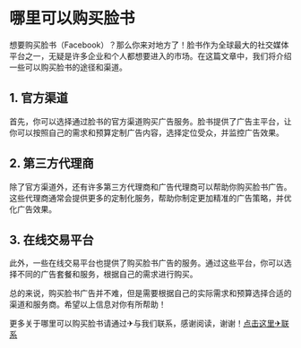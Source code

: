 # 哪里可以购买脸书

想要购买脸书（Facebook）？那么你来对地方了！脸书作为全球最大的社交媒体平台之一，无疑是许多企业和个人都想要进入的市场。在这篇文章中，我们将介绍一些可以购买脸书的途径和渠道。

## 1. 官方渠道

首先，你可以选择通过脸书的官方渠道购买广告服务。脸书提供了广告主平台，让你可以按照自己的需求和预算定制广告内容，选择定位受众，并监控广告效果。

## 2. 第三方代理商

除了官方渠道外，还有许多第三方代理商和广告代理商可以帮助你购买脸书广告。这些代理商通常会提供更多的定制化服务，帮助你制定更加精准的广告策略，并优化广告效果。

## 3. 在线交易平台

此外，一些在线交易平台也提供了购买脸书广告的服务。通过这些平台，你可以选择不同的广告套餐和服务，根据自己的需求进行购买。

总的来说，购买脸书广告并不难，但是需要根据自己的实际需求和预算选择合适的渠道和服务商。希望以上信息对你有所帮助！

更多关于哪里可以购买脸书请通过✈与我们联系，感谢阅读，谢谢！[点击这里✈联系](https://t.me/LM999bot)